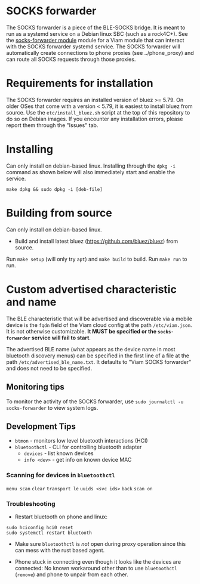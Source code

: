# SOCKS forwarder

The SOCKS forwarder is a piece of the BLE-SOCKS bridge. It is meant to run as a
systemd service on a Debian linux SBC (such as a rock4C+). See the [socks-forwarder
module](https://app.viam.com/module/viam/socks-forwarder) module for a Viam module that
can interact with the SOCKS forwarder systemd service. The SOCKS forwarder will
automatically create connections to phone proxies (see ../phone_proxy) and can route all
SOCKS requests through those proxies.

# Requirements for installation

The SOCKS forwarder requires an installed version of bluez >= 5.79. On older OSes that
come with a version < 5.79, it is easiest to install bluez from source. Use the
`etc/install_bluez.sh` script at the top of this repository to do so on Debian images.
If you encounter any installation errors, please report them through the "Issues" tab.

# Installing

Can only install on debian-based linux. Installing through the `dpkg -i` command as shown
below will also immediately start and enable the service.

`make dpkg && sudo dpkg -i [deb-file]`

# Building from source

Can only install on debian-based linux.

* Build and install latest bluez (https://github.com/bluez/bluez) from source.

Run `make setup` (will only try `apt`) and `make build` to build. Run `make
run` to run.

# Custom advertised characteristic and name

The BLE characteristic that will be advertised and discoverable via a mobile device is the
`fqdn` field of the Viam cloud config at the path `/etc/viam.json`. It is not otherwise
customizable. **It MUST be specified or the `socks-forwarder` service will fail to
start**.

The advertised BLE name (what appears as the device name in most bluetooth
discovery menus) can be specified in the first line of a file at the path
`/etc/advertised_ble_name.txt`. It defaults to "Viam SOCKS forwarder" and does not
need to be specified.

## Monitoring tips

To monitor the activity of the SOCKS forwarder, use `sudo journalctl -u socks-forwarder`
to view system logs.

## Development Tips

- `btmon` - monitors low level bluetooth interactions (HCI)
- `bluetoothctl` - CLI for controlling bluetooth adapter
	- `devices` - list known devices
	- `info <dev>` - get info on known device MAC

### Scanning for devices in `bluetoothctl`
`menu scan`
`clear`
`transport le`
`uuids <svc ids>`
`back`
`scan on`

### Troubleshooting

* Restart bluetooth on phone and linux:
```
sudo hciconfig hci0 reset
sudo systemctl restart bluetooth
```

* Make sure `bluetoothctl` is _not_ open during proxy operation since this can
  mess with the rust based agent.

* Phone stuck in connecting even though it looks like the devices are
  connected: No known workaround other than to use `bluetoothctl` (`remove`)
  and phone to unpair from each other.
